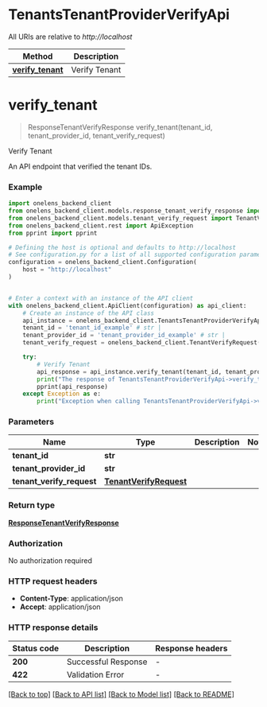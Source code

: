 # TenantsTenantProviderVerifyApi

All URIs are relative to *http://localhost*

Method | Description
------------- | -------------
[**verify_tenant**](TenantsTenantProviderVerifyApi.md#verify_tenant) | Verify Tenant


# **verify_tenant**
> ResponseTenantVerifyResponse verify_tenant(tenant_id, tenant_provider_id, tenant_verify_request)

Verify Tenant

An API endpoint that verified the tenant IDs.

### Example


```python
import onelens_backend_client
from onelens_backend_client.models.response_tenant_verify_response import ResponseTenantVerifyResponse
from onelens_backend_client.models.tenant_verify_request import TenantVerifyRequest
from onelens_backend_client.rest import ApiException
from pprint import pprint

# Defining the host is optional and defaults to http://localhost
# See configuration.py for a list of all supported configuration parameters.
configuration = onelens_backend_client.Configuration(
    host = "http://localhost"
)


# Enter a context with an instance of the API client
with onelens_backend_client.ApiClient(configuration) as api_client:
    # Create an instance of the API class
    api_instance = onelens_backend_client.TenantsTenantProviderVerifyApi(api_client)
    tenant_id = 'tenant_id_example' # str | 
    tenant_provider_id = 'tenant_provider_id_example' # str | 
    tenant_verify_request = onelens_backend_client.TenantVerifyRequest() # TenantVerifyRequest | 

    try:
        # Verify Tenant
        api_response = api_instance.verify_tenant(tenant_id, tenant_provider_id, tenant_verify_request)
        print("The response of TenantsTenantProviderVerifyApi->verify_tenant:\n")
        pprint(api_response)
    except Exception as e:
        print("Exception when calling TenantsTenantProviderVerifyApi->verify_tenant: %s\n" % e)
```



### Parameters


Name | Type | Description  | Notes
------------- | ------------- | ------------- | -------------
 **tenant_id** | **str**|  | 
 **tenant_provider_id** | **str**|  | 
 **tenant_verify_request** | [**TenantVerifyRequest**](TenantVerifyRequest.md)|  | 

### Return type

[**ResponseTenantVerifyResponse**](ResponseTenantVerifyResponse.md)

### Authorization

No authorization required

### HTTP request headers

 - **Content-Type**: application/json
 - **Accept**: application/json

### HTTP response details

| Status code | Description | Response headers |
|-------------|-------------|------------------|
**200** | Successful Response |  -  |
**422** | Validation Error |  -  |

[[Back to top]](#) [[Back to API list]](../README.md#documentation-for-api-endpoints) [[Back to Model list]](../README.md#documentation-for-models) [[Back to README]](../README.md)

